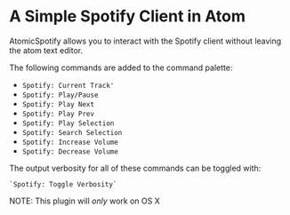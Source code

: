 # A Simple Spotify Client in Atom

AtomicSpotify allows you to interact with the Spotify client without leaving the atom text editor.

The following commands are added to the command palette:

    
  
  - `Spotify: Current Track'`
  - `Spotify: Play/Pause`
  - `Spotify: Play Next`
  - `Spotify: Play Prev`
  - `Spotify: Play Selection`
  - `Spotify: Search Selection`
  - `Spotify: Increase Volume`
  - `Spotify: Decrease Volume`
    
  The output verbosity for all of these commands can be toggled with:
  
    `Spotify: Toggle Verbosity`


NOTE: This plugin will *only* work on OS X

